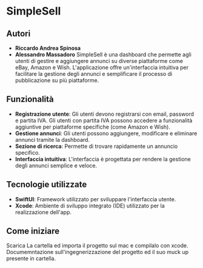# SimpleSell

## Autori
- **Riccardo Andrea Spinosa**
- **Alessandro Massadoro**
SimpleSell è una dashboard che permette agli utenti di gestire e aggiungere annunci su diverse piattaforme come eBay, Amazon e Wish. L'applicazione offre un'interfaccia intuitiva per facilitare la gestione degli annunci e semplificare il processo di pubblicazione su più piattaforme.

## Funzionalità

- **Registrazione utente**: Gli utenti devono registrarsi con email, password e partita IVA. Gli utenti con partita IVA possono accedere a funzionalità aggiuntive per piattaforme specifiche (come Amazon e Wish).
- **Gestione annunci**: Gli utenti possono aggiungere, modificare e eliminare annunci tramite la dashboard.
- **Sezione di ricerca**: Permette di trovare rapidamente un annuncio specifico.
- **Interfaccia intuitiva**: L'interfaccia è progettata per rendere la gestione degli annunci semplice e veloce.

## Tecnologie utilizzate

- **SwiftUI**: Framework utilizzato per sviluppare l'interfaccia utente.
- **Xcode**: Ambiente di sviluppo integrato (IDE) utilizzato per la realizzazione dell'app.
  
## Come iniziare
Scarica La cartella ed importa il progetto sul mac e compilalo con xcode.
Documemntazione sull'ingegnerizzazione del progetto ed il suo muck up presente in cartella. 
